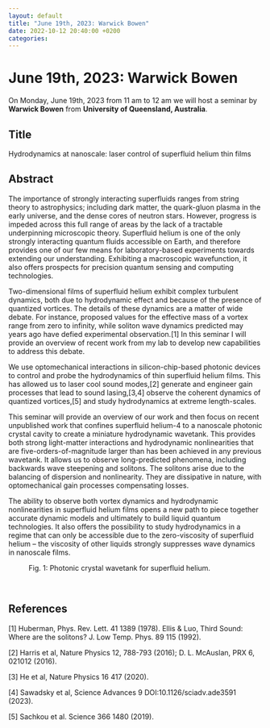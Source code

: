```yaml
---
layout: default
title: "June 19th, 2023: Warwick Bowen"
date: 2022-10-12 20:40:00 +0200
categories:
---
```


# June 19th, 2023: Warwick Bowen

On Monday, June 19th, 2023 from 11 am to 12 am we will host a seminar by **Warwick Bowen** from **University of Queensland, Australia**. 

## Title

Hydrodynamics at nanoscale: laser control of superfluid helium thin films

## Abstract 

The importance of strongly interacting superfluids ranges from string theory to astrophysics; including dark matter, the quark-gluon plasma in the early universe, and the dense cores of neutron stars. However, progress is impeded across this full range of areas by the lack of a tractable underpinning microscopic theory. Superfluid helium is one of the only strongly interacting quantum fluids accessible on Earth, and therefore provides one of our few means for laboratory-based experiments towards extending our understanding. Exhibiting a macroscopic wavefunction, it also offers prospects for precision quantum sensing and computing technologies.
 
Two-dimensional films of superfluid helium exhibit complex turbulent dynamics, both due to hydrodynamic effect and because of the presence of quantized vortices. The details of these dynamics are a matter of wide debate. For instance, proposed values for the effective mass of a vortex range from zero to infinity, while soliton wave dynamics predicted may years ago have defied experimental observation.[1] In this seminar I will provide an overview of recent work from my lab to develop new capabilities to address this debate. 

We use optomechanical interactions in silicon-chip-based photonic devices to control and probe the hydrodynamics of thin superfluid helium films. This has allowed us to laser cool sound modes,[2] generate and engineer gain processes that lead to sound lasing,[3,4] observe the coherent dynamics of quantized vortices,[5] and study hydrodynamics at extreme length-scales.

This seminar will provide an overview of our work and then focus on recent unpublished work that confines superfluid helium-4 to a nanoscale photonic crystal cavity to create a miniature hydrodynamic wavetank. This provides both strong light-matter interactions and hydrodynamic nonlinearities that are five-orders-of-magnitude larger than has been achieved in any previous wavetank. It allows us to observe long-predicted phenomena, including backwards wave steepening and solitons. The solitons arise due to the balancing of dispersion and nonlinearity. They are dissipative in nature, with optomechanical gain processes compensating losses.

The ability to observe both vortex dynamics and hydrodynamic nonlinearities in superfluid helium films opens a new path to piece together accurate dynamic models and ultimately to build liquid quantum technologies. It also offers the possibility to study hydrodynamics in a regime that can only be accessible due to the zero-viscosity of superfluid helium – the viscosity of other liquids strongly suppresses wave dynamics in nanoscale films.


<figure>
  <img src="{{site.baseurl}}/assets/images/image_bowen.png" alt="">
  <figcaption>Fig. 1: Photonic crystal wavetank for superfluid helium.</figcaption>
</figure>

<br>

## References

[1] Huberman, Phys. Rev. Lett. 41 1389 (1978). Ellis & Luo, Third Sound: Where are the solitons? J. Low Temp. Phys. 89 115 (1992).

[2] Harris et al, Nature Physics 12, 788-793 (2016); D. L. McAuslan, PRX 6, 021012 (2016).

[3] He et al, Nature Physics 16 417 (2020).

[4] Sawadsky et al, Science Advances 9 DOI:10.1126/sciadv.ade3591 (2023).

[5] Sachkou et al. Science 366 1480 (2019).







